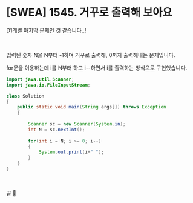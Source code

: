 # [SWEA] 1545. 거꾸로 출력해 보아요


D1레벨 마지막 문제인 것 같습니다..!

<br>


입력된 숫자 N을 N부터 -1하며 거꾸로 출력해, 0까지 출력해내는 문제입니다. <br>

for문을 이용하는데 i를 N부터 하고 i--하면서 i를 출력하는 방식으로 구현했습니다. <br>


```java
import java.util.Scanner;
import java.io.FileInputStream;

class Solution
{
	public static void main(String args[]) throws Exception
	{
	
		Scanner sc = new Scanner(System.in);
		int N = sc.nextInt();
        
		for(int i = N; i >= 0; i--)
		{
			System.out.print(i+" ");
		}
	}
}
```

<br>

끝 🐧
